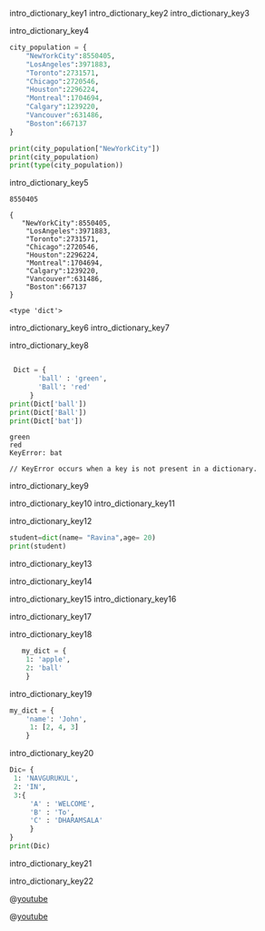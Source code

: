 intro_dictionary_key1
intro_dictionary_key2
intro_dictionary_key3


intro_dictionary_key4


```python 
city_population = {
    "NewYorkCity":8550405,
    "LosAngeles":3971883, 
    "Toronto":2731571, 
    "Chicago":2720546, 
    "Houston":2296224, 
    "Montreal":1704694, 
    "Calgary":1239220, 
    "Vancouver":631486, 
    "Boston":667137
}

print(city_population["NewYorkCity"])
print(city_population)
print(type(city_population))
 ```

intro_dictionary_key5


```
8550405

{
   "NewYorkCity":8550405,
    "LosAngeles":3971883, 
    "Toronto":2731571, 
    "Chicago":2720546, 
    "Houston":2296224, 
    "Montreal":1704694, 
    "Calgary":1239220, 
    "Vancouver":631486, 
    "Boston":667137
}

<type 'dict'>
```
intro_dictionary_key6
intro_dictionary_key7


intro_dictionary_key8


```python

 Dict = {
       'ball' : 'green',
       'Ball': 'red'
     }
print(Dict['ball'])
print(Dict['Ball'])
print(Dict['bat'])
```

```
green
red
KeyError: bat

// KeyError occurs when a key is not present in a dictionary.
```
 
intro_dictionary_key9



intro_dictionary_key10
intro_dictionary_key11


intro_dictionary_key12


```python
student=dict(name= "Ravina",age= 20)
print(student)
 ```

intro_dictionary_key13


intro_dictionary_key14



intro_dictionary_key15
intro_dictionary_key16


intro_dictionary_key17


intro_dictionary_key18



```python
   my_dict = {
    1: 'apple', 
    2: 'ball'
    }

```


intro_dictionary_key19


```python 
my_dict = {
    'name': 'John',
     1: [2, 4, 3]
    }
 ```




intro_dictionary_key20
```python
Dic= {
 1: 'NAVGURUKUL',
 2: 'IN',  
 3:{
     'A' : 'WELCOME',
     'B' : 'To', 
     'C' : 'DHARAMSALA'
     }
}
print(Dic)
 ```
intro_dictionary_key21


intro_dictionary_key22


@[youtube](https://www.youtube.com/watch?v=daefaLgNkw0)

@[youtube](https://www.youtube.com/watch?v=0g1ogNP5doA)